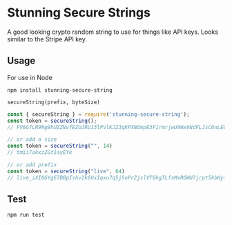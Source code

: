 # Stunning Secure Strings
A good looking crypto random string to use for things like API keys. Looks similar to the Stripe API key.

## Usage

For use in Node

`npm install stunning-secure-string`

`secureString(prefix, byteSize)`

```javascript
const { secureString } = require('stunning-secure-string');
const token = secureString();
// FV6G7LR9Ng9hUZZNvfEZUJRU13lPVlKJ23qKPXNOmpE3F1rmrjwU9Wx9NdFLJsC0nLEOHi88RPsX7SB4kdWY99PDXqViIuQ0Q

// or add a size
const token = secureString("", 14)
// tmii7akxzZGt1ayEYk

// or add prefix
const token = secureString("live", 64)
// live_iXI8GYgE7BBpIshv2k6VxIqxu7q5jSoPrZjslVT6hgTLfxMxRGWU7jrpt5hbHyi6ZNXTS09qFBQfcW6YMwFw
```

## Test

`npm run test`
